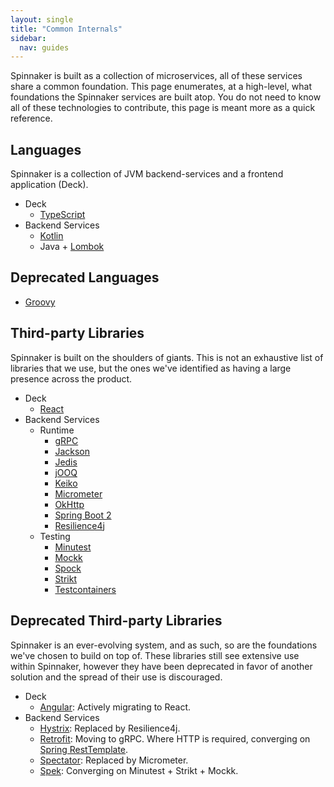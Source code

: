 ```yaml
---
layout: single
title: "Common Internals"
sidebar:
  nav: guides
---
```


Spinnaker is built as a collection of microservices, all of these services share a common foundation.
This page enumerates, at a high-level, what foundations the Spinnaker services are built atop.
You do not need to know all of these technologies to contribute, this page is meant more as a quick reference.

## Languages

Spinnaker is a collection of JVM backend-services and a frontend application (Deck).

- Deck
  - [TypeScript](https://www.typescriptlang.org/)
- Backend Services
  - [Kotlin](https://kotlinlang.org/)
  - Java + [Lombok](https://projectlombok.org/)

## Deprecated Languages

- [Groovy](https://groovy-lang.org/)

## Third-party Libraries

Spinnaker is built on the shoulders of giants. 
This is not an exhaustive list of libraries that we use, but the ones we've identified as having a large presence across the product.

- Deck
  - [React](https://reactjs.org/)
- Backend Services
  - Runtime
    - [gRPC](https://grpc.io/)
    - [Jackson](https://github.com/FasterXML/jackson)
    - [Jedis](https://github.com/xetorthio/jedis)
    - [jOOQ](https://www.jooq.org/)
    - [Keiko](https://github.com/spinnaker/keiko)
    - [Micrometer](http://micrometer.io/)
    - [OkHttp](https://square.github.io/okhttp/)
    - [Spring Boot 2](https://spring.io/projects/spring-boot)
    - [Resilience4j](https://resilience4j.readme.io/)
  - Testing
    - [Minutest](https://github.com/dmcg/minutest)
    - [Mockk](https://mockk.io/)
    - [Spock](http://spockframework.org/)
    - [Strikt](https://strikt.io/)
    - [Testcontainers](https://www.testcontainers.org/)

## Deprecated Third-party Libraries

Spinnaker is an ever-evolving system, and as such, so are the foundations we've chosen to build on top of.
These libraries still see extensive use within Spinnaker, however they have been deprecated in favor of another solution and the spread of their use is discouraged.

- Deck
  - [Angular](https://angularjs.org/): Actively migrating to React.
- Backend Services
  - [Hystrix](https://github.com/Netflix/Hystrix): Replaced by Resilience4j.
  - [Retrofit](https://square.github.io/retrofit/): Moving to gRPC. Where HTTP is required, converging on [Spring RestTemplate](https://spring.io/guides/gs/consuming-rest/).
  - [Spectator](https://github.com/Netflix/spectator): Replaced by Micrometer.
  - [Spek](https://spekframework.org/): Converging on Minutest + Strikt + Mockk.
